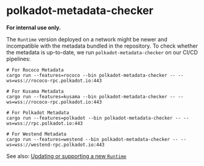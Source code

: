 # polkadot-metadata-checker

**For internal use only.**

The `Runtime` version deployed on a network might be newer and incompatible with the metadata
bundled in the repository. To check whether the metadata is up-to-date, we run `polkadot-metadata-checker` on our CI/CD pipelines:

```
# For Rococo Metadata
cargo run --features=rococo --bin polkadot-metadata-checker -- --ws=wss://rococo-rpc.polkadot.io:443

# For Kusama Metadata
cargo run --features=kusama --bin polkadot-metadata-checker -- --ws=wss://rococo-rpc.polkadot.io:443

# For Polkadot Metadata
cargo run --features=polkadot --bin polkadot-metadata-checker -- --ws=wss://rpc.polkadot.io:443

# For Westend Metadata
cargo run --features=westend --bin polkadot-metadata-checker -- --ws=wss://westend-rpc.polkadot.io:443
```

See also: [Updating or supporting a new `Runtime`](../essentials/README.md#updating-or-supporting-a-new-runtime)
